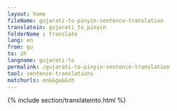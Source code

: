 ```yaml
---
layout: home
fileName: gujarati-to-pinyin-sentence-translation
translatein: gujarati_to_pinyin
folderName : translate
lang: en
from: gu
to: zh
langname: gujarati-to
permalink: /gujarati-to-pinyin-sentence-translation
tool: sentence-translations
matchurls: en&&gu&&zh
---
```

{% include section/translateinto.html %}
